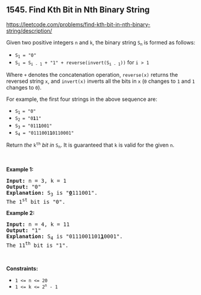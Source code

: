 ## 1545. Find Kth Bit in Nth Binary String

<https://leetcode.com/problems/find-kth-bit-in-nth-binary-string/description/>

<div class="elfjS" data-track-load="description_content"><p>Given two positive integers <code>n</code> and <code>k</code>, the binary string <code>S<sub>n</sub></code> is formed as follows:</p>

<ul>
 <li><code>S<sub>1</sub> = "0"</code></li>
 <li><code>S<sub>i</sub> = S<sub>i - 1</sub> + "1" + reverse(invert(S<sub>i - 1</sub>))</code> for <code>i &gt; 1</code></li>
</ul>

<p>Where <code>+</code> denotes the concatenation operation, <code>reverse(x)</code> returns the reversed string <code>x</code>, and <code>invert(x)</code> inverts all the bits in <code>x</code> (<code>0</code> changes to <code>1</code> and <code>1</code> changes to <code>0</code>).</p>

<p>For example, the first four strings in the above sequence are:</p>

<ul>
 <li><code>S<sub>1 </sub>= "0"</code></li>
 <li><code>S<sub>2 </sub>= "0<strong>1</strong>1"</code></li>
 <li><code>S<sub>3 </sub>= "011<strong>1</strong>001"</code></li>
 <li><code>S<sub>4</sub> = "0111001<strong>1</strong>0110001"</code></li>
</ul>

<p>Return <em>the</em> <code>k<sup>th</sup></code> <em>bit</em> <em>in</em> <code>S<sub>n</sub></code>. It is guaranteed that <code>k</code> is valid for the given <code>n</code>.</p>

<p>&nbsp;</p>
<p><strong class="example">Example 1:</strong></p>

<pre><strong>Input:</strong> n = 3, k = 1
<strong>Output:</strong> "0"
<strong>Explanation:</strong> S<sub>3</sub> is "<strong><u>0</u></strong>111001".
The 1<sup>st</sup> bit is "0".
</pre>

<p><strong class="example">Example 2:</strong></p>

<pre><strong>Input:</strong> n = 4, k = 11
<strong>Output:</strong> "1"
<strong>Explanation:</strong> S<sub>4</sub> is "0111001101<strong><u>1</u></strong>0001".
The 11<sup>th</sup> bit is "1".
</pre>

<p>&nbsp;</p>
<p><strong>Constraints:</strong></p>

<ul>
 <li><code>1 &lt;= n &lt;= 20</code></li>
 <li><code>1 &lt;= k &lt;= 2<sup>n</sup> - 1</code></li>
</ul>
</div>
